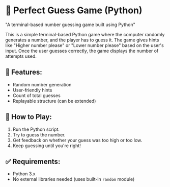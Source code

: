 # 🎯 Perfect Guess Game (Python)
"A terminal-based number guessing game built using Python"

This is a simple terminal-based Python game where the computer randomly generates a number, and the player has to guess it. The game gives hints like "Higher number please" or "Lower number please" based on the user's input. Once the user guesses correctly, the game displays the number of attempts used.

## 🔧 Features:
- Random number generation
- User-friendly hints
- Count of total guesses
- Replayable structure (can be extended)

## 📌 How to Play:
1. Run the Python script.
2. Try to guess the number.
3. Get feedback on whether your guess was too high or too low.
4. Keep guessing until you're right!

## ✅ Requirements:
- Python 3.x
- No external libraries needed (uses built-in `random` module)
